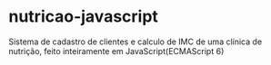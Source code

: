 # nutricao-javascript
Sistema de cadastro de clientes e calculo de IMC de uma clínica de nutrição, feito inteiramente em JavaScript(ECMAScript 6)
